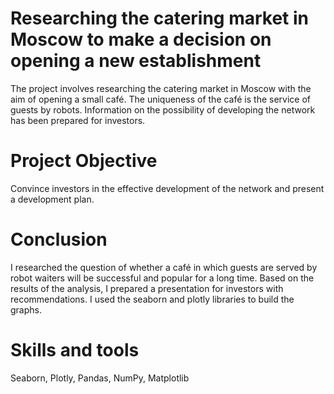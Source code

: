 # Researching the catering market in Moscow to make a decision on opening a new establishment
The project involves researching the catering market in Moscow with the aim of opening a small café. The uniqueness of the café is the service of guests by robots. Information on the possibility of developing the network has been prepared for investors.
# Project Objective
Convince investors in the effective development of the network and present a development plan.
# Conclusion
I researched the question of whether a café in which guests are served by robot waiters will be successful and popular for a long time. Based on the results of the analysis, I prepared a presentation for investors with recommendations. I used the seaborn and plotly libraries to build the graphs.
# Skills and tools
Seaborn, Plotly, Pandas, NumPy, Matplotlib
